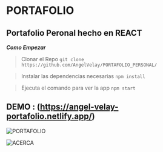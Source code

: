 # PORTAFOLIO

## Portafolio Peronal hecho en REACT 


***Como Empezar*** 

>Clonar el Repo
`git clone https://github.com/AngelVelay/PORTAFOLIO_PERSONAL/`

> Instalar las dependencias necesarias 
`npm install `

> Ejecuta el comando para ver la app 
`npm start`


## DEMO : (https://angel-velay-portafolio.netlify.app/)




![PORTAFOLIO](https://user-images.githubusercontent.com/26851737/141048336-0e97f015-a669-4daa-9f3c-b4d8fd1a7d4e.png)


![ACERCA](https://user-images.githubusercontent.com/26851737/141048343-55df6018-18ac-4ccc-80a1-f992b36a38bc.png)
